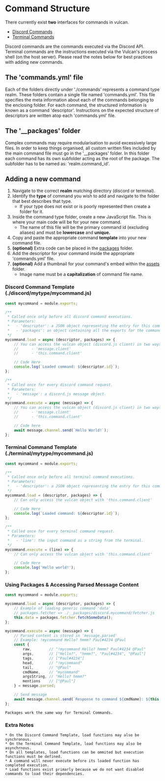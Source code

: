 # Command Structure

There currently exist **two** interfaces for commands in vulcan.

- [Discord Commands](./discord/)
- [Terminal Commands](./terminal/)

Discord commands are the commands executed via the Discord API. Terminal commands are the instructions executed via the Vulcan's process shell (on the host server). Please read the notes below for best practices with adding new commands.

## The 'commands.yml' file

Each of the folders directly under './commands' represents a command type realm. These folders contain a single file named 'commands.yml'. This file specifies the meta information about each of the commands belonging to the enclosing folder. For each command, the structured information is known as a command 'descriptor'. Instructions on the expected structure of descriptors are written atop each 'commands.yml' file.

## The '__packages' folder

Complex commands may require modularisation to avoid excessively large files. In order to keep things organised, all custom written files included by the main command file must go in the '__packages' folder. In this folder each command has its own subfolder acting as the root of the package. The subfolder has to be named as: 'realm.command_id'.

## Adding a new command

  1. Navigate to the correct **realm** matching directory (discord or terminal).
  2. Identify the **type** of command you wish to add and navigate to the folder that best describes that type. 
        * If your type does not exist or is poorly represented then create a folder for it.
  3. Inside the command type folder, create a new JavaScript file. This is where your main code will be for your new command. 
        * The name of this file will be the primary command id (excluding aliases) and must be **lowercase** and **unique.**
  4. Copy and paste the appropriate command **template** into your new command file.
  5. __(optional)__ Extra code can be placed in the [packages](./commands/__packages/) folder.
  6. Add the descriptor for your command inside the appropriate 'commands.yml' file.
  7. __(optional)__ Add a thumbnail for your command's embed within the [assets](./assets/media/commands) folder.
        * Image name must be a **capitalization** of command file name.

### Discord Command Template (./discord/mytype/mycommand.js)

```js
const mycommand = module.exports;

/**
 * Called once only before all discord command executions.
 * Parameters:
 *   - 'descriptor': a JSON object representing the entry for this command in commands.yaml.
 *   - 'packages': an object containing all the exports for the command corresponding package folder.
 */
mycommand.load = async (descriptor, packages) => {
    // You can access the vulcan object (discord.js client) in two ways:
    //      - 'message.client'
    //      - 'this.command.client'

    // Code Here
    console.log(`Loaded command: ${descriptor.id}`);
};

/**
 * Called once for every discord command request.
 * Parameters:
 *   - 'message': a discord.js message object.
 */
mycommand.execute = async (message) => {
    // You can access the vulcan object (discord.js client) in two ways:
    //      - 'message.client'
    //      - 'this.command.client'

    // Code here
    await message.channel.send(`Hello World!`);
};
```

### Terminal Command Template (./terminal/mytype/mycommand.js)

```js
const mycommand = module.exports;

/**
 * Called once only before all terminal command executions.
 * Parameters:
 *   - 'descriptor': a JSON object representing the entry for this command in commands.yaml.
 */
mycommand.load = (descriptor, packages) => {
    // Can only access the vulcan object with 'this.command.client'

    // Code Here
    console.log(`Loaded command: ${descriptor.id}`);
};

/**
 * Called once for every terminal command request.
 * Parameters:
 *   - 'line': the input command as a string from the terminal.
 */
mycommand.execute = (line) => {
    // Can only access the vulcan object with 'this.command.client'

    // Code Here
    console.log('Hello world!');
};
```

### Using Packages & Accessing Parsed Message Content

```js
const mycommand = module.exports;

mycommand.load = async (descriptor, packages) => {
    // Example of loading generic command 'data'
    // packages.fetcher => ./__packages/discord.mycommand/fetcher.js
    this.data = packages.fetcher.fetchSomeData();
};

mycommand.execute = async (message) => {
    // Parsed content is stored in 'message.parsed'
    // Example: !mycommand Hello? hmmm? Paul#4234 @Paul
    const {
        raw,        // "!mycommand Hello? hmmm? Paul#4234 @Paul"
        args,       // ["Hello?", "hmmm?", "Paul#4234", "@Paul"]
        tags,       // ["Paul#4234"]
        head,       // "!mycommand"
        tail,       // "@Paul"
        cmdName,    // "mycommand"
        argsString, // "Hello? hmmm?"
        mentions    // ["@Paul"]
    } = message.parsed;

    // Send message
    await message.channel.send(`Response to command ${cmdName}: ${this.data}`);
};
```
```
Packages work the same way for Terminal Commands.
```

### Extra Notes

    * On the Discord Command Template, load functions may also be synchronous.
    * On the Terminal Command Template, load functions may also be asynchrnous.
    * On all templates, load functions can be ommited but execution functions must be defined.
    * A command will never execute before its loaded function has completed execution.
    * Load functions exist primarly because we do not want disabled commands to load their dependencies.
